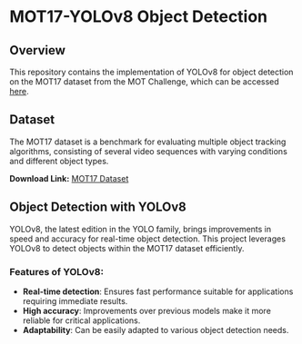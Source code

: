 # MOT17-YOLOv8 Object Detection

## Overview
This repository contains the implementation of YOLOv8 for object detection on the MOT17 dataset from the MOT Challenge, which can be accessed [here](https://motchallenge.net/data/MOT17.zip).

## Dataset
The MOT17 dataset is a benchmark for evaluating multiple object tracking algorithms, consisting of several video sequences with varying conditions and different object types. 

**Download Link:** [MOT17 Dataset](https://motchallenge.net/data/MOT17.zip)

## Object Detection with YOLOv8
YOLOv8, the latest edition in the YOLO family, brings improvements in speed and accuracy for real-time object detection. This project leverages YOLOv8 to detect objects within the MOT17 dataset efficiently.

### Features of YOLOv8:
- **Real-time detection**: Ensures fast performance suitable for applications requiring immediate results.
- **High accuracy**: Improvements over previous models make it more reliable for critical applications.
- **Adaptability**: Can be easily adapted to various object detection needs.

